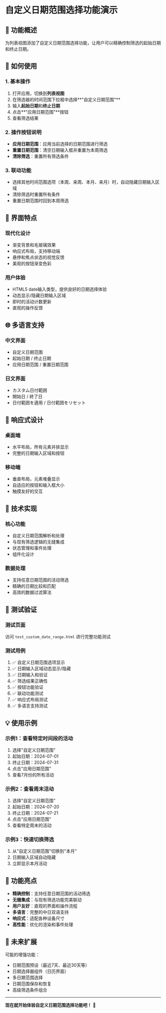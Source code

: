 # 自定义日期范围选择功能演示

## 🎯 功能概述

为列表视图添加了自定义日期范围选择功能，让用户可以精确控制筛选的起始日期和终止日期。

## 🚀 如何使用

### 1. 基本操作
1. 打开应用，切换到**列表视图**
2. 在筛选器的时间范围下拉框中选择**"自定义日期范围"**
3. 输入**起始日期**和**终止日期**
4. 点击**"应用日期范围"**按钮
5. 查看筛选结果

### 2. 操作按钮说明
- **应用日期范围**：应用当前选择的日期范围进行筛选
- **重置日期范围**：清空日期输入框并重置为本周筛选
- **清除筛选**：重置所有筛选条件

### 3. 联动功能
- 选择其他时间范围选项（本周、来周、本月、来月）时，自动隐藏日期输入区域
- 清除筛选时重置所有条件
- 重置日期范围时回到本周筛选

## 🎨 界面特点

### 现代化设计
- 渐变背景和毛玻璃效果
- 响应式布局，支持移动端
- 悬停和焦点状态的视觉反馈
- 美观的按钮渐变色彩

### 用户体验
- HTML5 date输入类型，提供良好的日期选择体验
- 动态显示/隐藏日期输入区域
- 即时的活动计数更新
- 直观的操作反馈

## 🌐 多语言支持

### 中文界面
- 自定义日期范围
- 起始日期 / 终止日期
- 应用日期范围 / 重置日期范围

### 日文界面
- カスタム日付範囲
- 開始日 / 終了日
- 日付範囲を適用 / 日付範囲をリセット

## 📱 响应式设计

### 桌面端
- 水平布局，所有元素并排显示
- 完整的日期输入区域和按钮

### 移动端
- 垂直布局，元素堆叠显示
- 自适应的按钮和输入框大小
- 触摸友好的交互

## 🔧 技术实现

### 核心功能
- 自定义日期范围解析和处理
- 与现有筛选逻辑的无缝集成
- 状态管理和事件处理
- 组件化设计

### 数据处理
- 支持任意日期范围的活动筛选
- 精确的日期比较和匹配
- 高效的数据过滤算法

## 🧪 测试验证

### 测试页面
访问 `test_custom_date_range.html` 进行完整功能测试

### 测试用例
1. ✅ 自定义日期范围选项显示
2. ✅ 日期输入区域动态显示/隐藏
3. ✅ 日期输入和验证
4. ✅ 筛选结果正确性
5. ✅ 按钮功能验证
6. ✅ 联动功能测试
7. ✅ 响应式布局测试
8. ✅ 多语言支持测试

## 💡 使用示例

### 示例1：查看特定时间段的活动
1. 选择"自定义日期范围"
2. 起始日期：2024-07-01
3. 终止日期：2024-07-31
4. 点击"应用日期范围"
5. 查看7月份的所有活动

### 示例2：查看周末活动
1. 选择"自定义日期范围"
2. 起始日期：2024-07-20
3. 终止日期：2024-07-21
4. 点击"应用日期范围"
5. 查看特定周末的活动

### 示例3：快速切换筛选
1. 从"自定义日期范围"切换到"本月"
2. 日期输入区域自动隐藏
3. 立即显示本月活动

## 🎉 功能亮点

- **精确控制**：支持任意日期范围的活动筛选
- **无缝集成**：与现有筛选功能完美联动
- **用户友好**：直观的界面和操作流程
- **多语言**：完整的中日双语支持
- **响应式**：适配各种设备尺寸
- **高性能**：优化的渲染和事件处理

## 🔮 未来扩展

可能的增强功能：
- 日期范围预设（最近7天、最近30天等）
- 日期选择器组件（日历界面）
- 多日期范围选择
- 日期范围保存和恢复
- 高级筛选条件组合

---

**现在就开始体验自定义日期范围选择功能吧！** 🎯 
